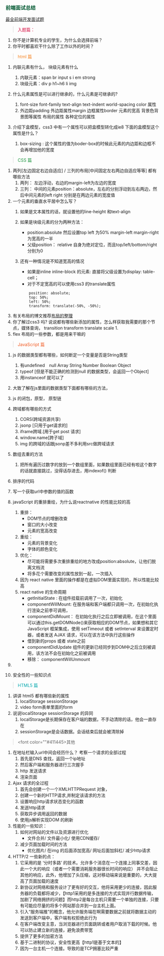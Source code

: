 ### <font color="#005831">前端面试总结</font>
[最全前端开发面试题](http://www.tuicool.com/articles/MFFrAzV)

><font color="#d71345">入题篇：</font>

1. 你不是计算机专业的学生，为什么会选择前端？
2. 你平时都喜欢干什么除了工作以外的时间？

><font color="#f58220">html 篇</font>

1. 内联元素有什么， 块级元素有什么
    1. 内联元素：span br input s i em strong 
    2. 块级元素：div p h1~h6 li img 
2. 什么元素属性是可以进行继承的，什么元素是可继承的?
    1. font-size font-family  text-align text-indent world-spacing color 属性
    2. 外边距padding 外边距属性margin  边框属性border 元素的宽高 背景色背景图等属性 布局的属性 各种定位的属性
    
3. 介绍下盒模型，css3 中有一个属性可以把盒模型转化成ie8 下面的盒模型这个属性是什么？
    1. box-sizing : 这个属性的值为boder-box的时候此元素的内边距和边框不会再增加他的宽度


><font color="#1d953f">CSS 篇</font>

1. 两列[左边固定右边自适应] / 三列的布局[中间固定左右两边自适应等等] 都有哪些方法
    1. 两列： 左边浮动，右边的margin-left为左边的宽度
    2. 三列： 中间的元素position：absolute，左右的分别浮动到左右两边，然后中间元素的left right  分别是在两边元素的宽度值
2. 一个元素的垂直水平居中怎么写？
    1. 如果是文本属性的话，就设置他的line-height 和text-align
    2. 如果是块级元素的分为两种方法：
        * position:absolute 然后设置top left 为50% margin-left margin-right为宽高的一半
        * 父级position： relative 自身为绝对定位，而且top/left/bottom/right 分别为0
    3. 还有一种情况是不知道宽高的情况
        * 如果是inline inline-block 的元素: 直接将父级设置为display: table-cell；
        * 对于不定宽高的可以使用css3 的translate属性
            
        ```
            position: absolute;
            top: 50%;
            left: 50%;
            transform: translate(-50%, -50%);

        ```     
3. 有关布局的博文推荐[布局的整理](http://www.cnblogs.com/jununx/p/3336553.html)       
2. 你了解过css3 吗? 说说都有哪些新添加的属性，怎么样获取我需要的那个节点，媒体查询， transition transform translate scale 
    1. 
3. flex 布局的一些参数，都是用来干嘛的


><font color="#f15a22">JavaScript 篇</font>

1. js 的数据类型都有哪些，如何断定一个变量是否是String类型
    1. 有undefined　null Array String Number Boolean Object 
    2. typeof [但是不能正确的检测到null 的数据类型，会返回一个Object]
    3. 用instanceof 就可以了
2. 大致了解在js里面的数据类型下面都有哪些的方法，
3. js 的闭包，原型， 原型链
4. 跨域都有哪些的方式
    1. CORS(跨域资源共享) 
    2. jsonp [只用于get请求的]
    3. iframe跨域.[用于get post 请求]
    4. window.name[跨子域]
    5. img 的跨域的话跟jsonp差不多利用src做跨域请求
5. 数组去重的方法
    1. 把所有遍历过数字的放到一个数组里面，如果数组里面已经有啦这个数字的话就直接跳过，没得话存进去，用indexof() 判断
6. 排序的代码
7. 写一个获取url中参数的值的函数
    
7. javaScript 的重排重绘，为什么说reactnative 的性能比较的高
    1. 重排：
        * DOM节点的增删改查
        * 窗口的大小改变
        * 元素的宽高改变
    2. 重绘：
        * 元素的背景变化
        * 字体的颜色变化
    3. 优化：
        * 尽可能将需要多次重排重绘的地方改成position:absolute，让他们脱离文档流
        * 将多花个需要改变的属性放到一起，一次插入
    4. 因为 react native 里面的操作都是在虚拟DOM里面实现的，所以性能比较高
    5. react native 的生命周期
        * getInitialState : 在组件挂载前调用了一次，初始化
        * componentWillMount: 在服务端和客户端都只调用一次，在初始化执行渲染之前李可调用，
        * componentDidMount： 在初始化执行之后立即被调用，在这个里面可以通过this.getDOMNode()来获取相应的DOM节点，如果想和其它 JavaScript 框架集成，使用 setTimeout 或者 setInterval 来设置定时器，或者发送 AJAX 请求，可以在该方法中执行这些操作
        * 借到新的props 或者 state之前
        * componentDidUpdate 组件的更新已经同步到DOM中之后立刻被调用，该方法不会在初始化之前被调用
        * 移除： componentWillUnmount
        
8.
    
9. 安全性的一些知识点
    
    
><font color="#00a6ac">HTML5 篇</font>

1. 讲讲 html5 都有哪些新的属性
    1. localStorage sessionStorage
    2. video form表单里面的form 
2. 说说localStorage sessionStorage 的异同
    1. localStorage是长期保存在客户端的数据，不手动清除的话，他会一直存在
    2. sessionStorage是会话数据。会话结束后就会被清除掉
><font color=""#411445>其他</font>

1. 在地址栏输入url中间会经历什么？ 考察一个请求的全部过程
    1. 首先是DNS 查找，返回一个ip地址
    2. 然后客户端和服务器进行三次握手
    3. http 发送请求
    4. 渲染页面
2. Ajax 请求的全过程
    1. 首先会创建一个一个XMLHTTPRequest 对象，
    2. 创建一个新的HTTP请求,并制定该请求的方法
    3. 设置响应http请求状态变化的函数
    4. 发送http请求
    5. 获取异步调用返回的数据
    6. 使用js解析实现DOM 的刷新
3. 性能的一些知识：
    1. 如何对网站的文件以及资源进行优化
        * 文件合并/ 文件最小化/ 使用CDN缓存/
    2. 减少页面加载时间的方法
        * 优化图片/ 在img 的后面添加宽高/ 网址后面加斜杠/ 减少http请求
4. HTTP/2 一些新的点：
    1. 它采用的是 ‘分时多路’ 的技术。允许多个消息在一个连接上同事交差，因此一个大的响应（或者一个需要消耗服务器很长时间的响应） 并不会阻止其他的响应，此外，他增加了头压缩，这对移动端来说是重要的，大大提高了页面加载的速度
    2. 新协议对网络和服务设计了更有好的交互，他将采用更少的连接，因此服务器的负载都将减少，【http1采用的是多连接的方式实现并行数据传输，加剧了网络拥挤的问题】而http2是每台主机只需要一个单独的连接，只要有可能应尽量的将多个网站那合并到一台主机上面。
    3. 引入“服务端推”的概念，他允许服务端在啊需要数据之前就将数据主动的发送到客户端中，客户端有权拒绝此行为
    4. 在客户端改变主意，当浏览器进行页面跳转或者用户取消下载的时候。他可以防止建立新的连接，避免浪费带宽
    5. 提供了更多的加密方法
    6. 基于二进制的协议，安全性更高【http1是基于文本的】
    7. 因为一台主机一个连接。导致的是TCP拥塞比较严重